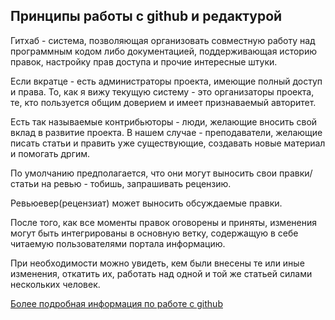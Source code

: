 ## Принципы работы с github и редактурой

Гитхаб - система, позволяющая организовать совместную работу над программным кодом либо документацией, поддерживающая историю правок, настройку прав доступа и прочие интересные штуки.

Если вкратце - есть администраторы проекта, имеющие полный доступ и права. То, как я вижу текущую систему - это организаторы проекта, те, кто пользуется общим доверием и имеет признаваемый авторитет.

Есть так называемые контрибьюторы - люди, желающие вносить свой вклад в развитие проекта. В нашем случае - преподаватели, желающие писать статьи и править уже существующие, создавать новые материал и помогать дргим.

По умолчанию предполагается, что они могут выносить свои правки/статьи на ревью - тобишь, запрашивать рецензию.

Ревьюевер(рецензиат) может выносить обсуждаемые правки.

После того, как все моменты правок оговорены и приняты, изменения могут быть интегрированы в основную ветку, содержащую в себе читаемую пользователями портала информацию.

При необходимости можно увидеть, кем были внесены те или иные изменения, откатить их, работать над одной и той же статьей силами нескольких человек.

[Более подробная информация по работе с github](https://git-scm.com/book/ru/v2/%D0%92%D0%B2%D0%B5%D0%B4%D0%B5%D0%BD%D0%B8%D0%B5-%D0%9E%D1%81%D0%BD%D0%BE%D0%B2%D1%8B-Git)
